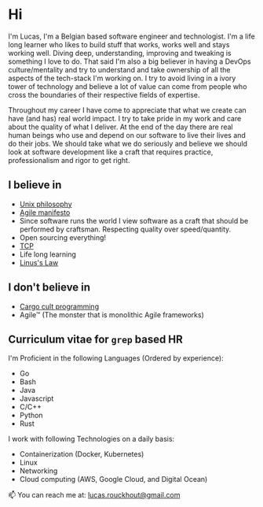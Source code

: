 # Hi

I'm Lucas, I'm a Belgian based software engineer and technologist. I'm a life long learner who likes to build stuff that works, works well and stays working well. Diving deep, understanding, improving and tweaking is something I love to do. That said I'm also a big believer in having a DevOps culture/mentality and try to understand and take ownership of all the aspects of the tech-stack I'm working on. I try to avoid living in a ivory tower of technology and believe a lot of value can come from people who cross the boundaries of their respective fields of expertise.

Throughout my career I have come to appreciate that what we create can have (and has) real world impact. I try to take pride in my work and care about the quality of what I deliver. At the end of the day there are real human beings who use and depend on our software to live their lives and do their jobs. We should take what we do seriously and believe we should look at software development like a craft that requires practice, professionalism and rigor to get right.

## I believe in
* [Unix philosophy](https://en.wikipedia.org/wiki/Unix_philosophy)
* [Agile manifesto](https://agilemanifesto.org/) 
* Since software runs the world I view software as a craft that should be performed by craftsman. Respecting quality over speed/quantity.
* Open sourcing everything!
* [TCP](https://datatracker.ietf.org/doc/html/rfc793)
* Life long learning
* [Linus's Law](https://en.wikipedia.org/wiki/Linus%27s_law)

## I don't believe in
* [Cargo cult programming](https://en.wikipedia.org/wiki/Cargo_cult_programming)
* Agile™ (The monster that is monolithic Agile frameworks)

## Curriculum vitae for `grep` based HR

I'm Proficient in the following Languages (Ordered by experience):
* Go
* Bash
* Java
* Javascript
* C/C++
* Python
* Rust

I work with following Technologies on a daily basis:
* Containerization (Docker, Kubernetes)
* Linux
* Networking
* Cloud computing (AWS, Google Cloud, and Digital Ocean)

📫 You can reach me at: lucas.rouckhout@gmail.com
